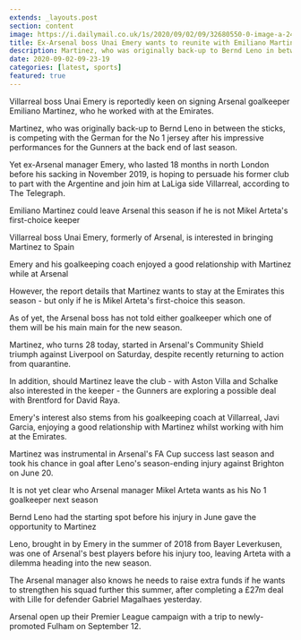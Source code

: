 ```yaml
---
extends: _layouts.post
section: content
image: https://i.dailymail.co.uk/1s/2020/09/02/09/32680550-0-image-a-24_1599034451391.jpg 
title: Ex-Arsenal boss Unai Emery wants to reunite with Emiliano Martinez at Villarreal 
description: Martinez, who was originally back-up to Bernd Leno in between the sticks, is competing with the German for the No 1 jersey after his displays for the Gunners at the back end of last season. 
date: 2020-09-02-09-23-19 
categories: [latest, sports] 
featured: true 
--- 
```

Villarreal boss Unai Emery is reportedly keen on signing Arsenal goalkeeper Emiliano Martinez, who he worked with at the Emirates. 

Martinez, who was originally back-up to Bernd Leno in between the sticks, is competing with the German for the No 1 jersey after his impressive performances for the Gunners at the back end of last season.  

Yet ex-Arsenal manager Emery, who lasted 18 months in north London before his sacking in November 2019, is hoping to persuade his former club to part with the Argentine and join him at LaLiga side Villarreal, according to The Telegraph. 

Emiliano Martinez could leave Arsenal this season if he is not Mikel Arteta's first-choice keeper

Villarreal boss Unai Emery, formerly of Arsenal, is interested in bringing Martinez to Spain

Emery and his goalkeeping coach enjoyed a good relationship with Martinez while at Arsenal

However, the report details that Martinez wants to stay at the Emirates this season - but only if he is Mikel Arteta's first-choice this season. 

As of yet, the Arsenal boss has not told either goalkeeper which one of them will be his main main for the new season.  

Martinez, who turns 28 today, started in Arsenal's Community Shield triumph against Liverpool on Saturday, despite recently returning to action from quarantine.  

In addition, should Martinez leave the club - with Aston Villa and Schalke also interested in the keeper - the Gunners are exploring a possible deal with Brentford for David Raya. 

Emery's interest also stems from his goalkeeping coach at Villarreal, Javi Garcia, enjoying a good relationship with Martinez whilst working with him at the Emirates. 

Martinez was instrumental in Arsenal's FA Cup success last season and took his chance in goal after Leno's season-ending injury against Brighton on June 20. 

It is not yet clear who Arsenal manager Mikel Arteta wants as his No 1 goalkeeper next season

Bernd Leno had the starting spot before his injury in June gave the opportunity to Martinez

Leno, brought in by Emery in the summer of 2018 from Bayer Leverkusen, was one of Arsenal's best players before his injury too, leaving Arteta with a dilemma heading into the new season. 

The Arsenal manager also knows he needs to raise extra funds if he wants to strengthen his squad further this summer, after completing a £27m deal with Lille for defender Gabriel Magalhaes yesterday. 

Arsenal open up their Premier League campaign with a trip to newly-promoted Fulham on September 12.   

